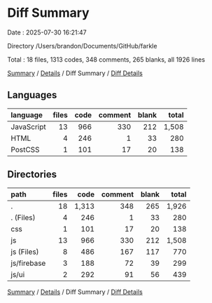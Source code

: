 # Diff Summary

Date : 2025-07-30 16:21:47

Directory /Users/brandon/Documents/GitHub/farkle

Total : 18 files,  1313 codes, 348 comments, 265 blanks, all 1926 lines

[Summary](results.md) / [Details](details.md) / Diff Summary / [Diff Details](diff-details.md)

## Languages
| language | files | code | comment | blank | total |
| :--- | ---: | ---: | ---: | ---: | ---: |
| JavaScript | 13 | 966 | 330 | 212 | 1,508 |
| HTML | 4 | 246 | 1 | 33 | 280 |
| PostCSS | 1 | 101 | 17 | 20 | 138 |

## Directories
| path | files | code | comment | blank | total |
| :--- | ---: | ---: | ---: | ---: | ---: |
| . | 18 | 1,313 | 348 | 265 | 1,926 |
| . (Files) | 4 | 246 | 1 | 33 | 280 |
| css | 1 | 101 | 17 | 20 | 138 |
| js | 13 | 966 | 330 | 212 | 1,508 |
| js (Files) | 8 | 486 | 167 | 117 | 770 |
| js/firebase | 3 | 188 | 72 | 39 | 299 |
| js/ui | 2 | 292 | 91 | 56 | 439 |

[Summary](results.md) / [Details](details.md) / Diff Summary / [Diff Details](diff-details.md)